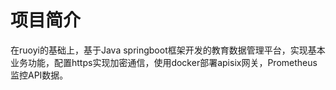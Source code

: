 # 项目简介
在ruoyi的基础上，基于Java springboot框架开发的教育数据管理平台，实现基本业务功能，配置https实现加密通信，使用docker部署apisix网关，Prometheus监控API数据。